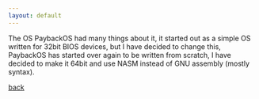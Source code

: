 ```yaml
---
layout: default
---
```


The OS PaybackOS had many things about it, it started out as a simple OS written for 32bit BIOS devices, but I have decided to change this, PaybackOS has started over again to be written from scratch, I have decided to make it 64bit and use NASM instead of GNU assembly (mostly syntax).

[back](../)
